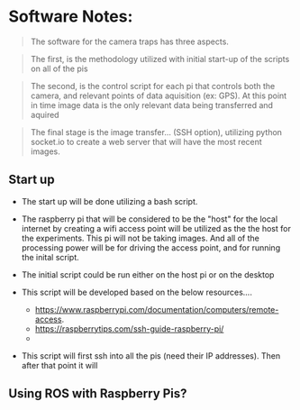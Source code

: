 # Software Notes:

> The software for the camera traps has three aspects. 

> The first, is the methodology utilized with initial start-up of the scripts on all of the pis

> The second, is the control script for each pi that controls both the camera, and relevant points of data aquisition (ex: GPS). At this point in time image data is the only relevant data being transferred and aquired

> The final stage is the image transfer... (SSH option), utilizing python socket.io to create a web server that will have the most recent images. 

## Start up
* The start up will be done utilizing a bash script.
* The raspberry pi that will be considered to be the "host" for the local internet by creating a wifi access point will be utilized as the the host for the experiments. This pi will not be taking images. And all of the processing power will be for driving the access point, and for running the inital script.
* The initial script could be run either on the host pi or on the desktop
* This script will be developed based on the below resources....
   * https://www.raspberrypi.com/documentation/computers/remote-access.
   * https://raspberrytips.com/ssh-guide-raspberry-pi/
   * 

* This script will first ssh into all the pis (need their IP addresses). Then after that point it will 


## Using ROS with Raspberry Pis?